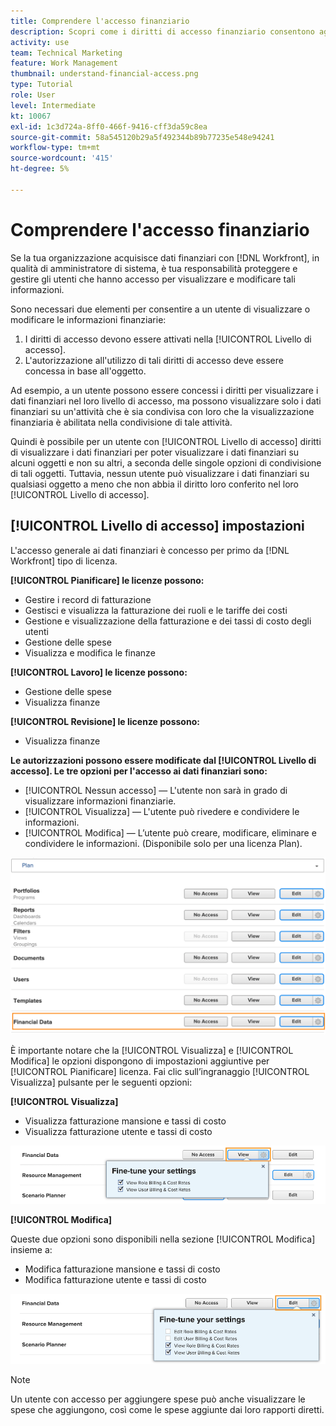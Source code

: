 ```yaml
---
title: Comprendere l'accesso finanziario
description: Scopri come i diritti di accesso finanziario consentono agli amministratori di controllare chi può visualizzare e modificare le informazioni finanziarie tracciate in Workfront.
activity: use
team: Technical Marketing
feature: Work Management
thumbnail: understand-financial-access.png
type: Tutorial
role: User
level: Intermediate
kt: 10067
exl-id: 1c3d724a-8ff0-466f-9416-cff3da59c8ea
source-git-commit: 58a545120b29a5f492344b89b77235e548e94241
workflow-type: tm+mt
source-wordcount: '415'
ht-degree: 5%

---
```


# Comprendere l&#39;accesso finanziario

Se la tua organizzazione acquisisce dati finanziari con [!DNL Workfront], in qualità di amministratore di sistema, è tua responsabilità proteggere e gestire gli utenti che hanno accesso per visualizzare e modificare tali informazioni.

Sono necessari due elementi per consentire a un utente di visualizzare o modificare le informazioni finanziarie:

1. I diritti di accesso devono essere attivati nella [!UICONTROL Livello di accesso].
2. L&#39;autorizzazione all&#39;utilizzo di tali diritti di accesso deve essere concessa in base all&#39;oggetto.

Ad esempio, a un utente possono essere concessi i diritti per visualizzare i dati finanziari nel loro livello di accesso, ma possono visualizzare solo i dati finanziari su un&#39;attività che è sia condivisa con loro che la visualizzazione finanziaria è abilitata nella condivisione di tale attività.

Quindi è possibile per un utente con [!UICONTROL Livello di accesso] diritti di visualizzare i dati finanziari per poter visualizzare i dati finanziari su alcuni oggetti e non su altri, a seconda delle singole opzioni di condivisione di tali oggetti. Tuttavia, nessun utente può visualizzare i dati finanziari su qualsiasi oggetto a meno che non abbia il diritto loro conferito nel loro [!UICONTROL Livello di accesso].

## [!UICONTROL Livello di accesso] impostazioni

L&#39;accesso generale ai dati finanziari è concesso per primo da [!DNL Workfront] tipo di licenza.

**[!UICONTROL Pianificare] le licenze possono:**

* Gestire i record di fatturazione
* Gestisci e visualizza la fatturazione dei ruoli e le tariffe dei costi
* Gestione e visualizzazione della fatturazione e dei tassi di costo degli utenti
* Gestione delle spese
* Visualizza e modifica le finanze

**[!UICONTROL Lavoro] le licenze possono:**

* Gestione delle spese
* Visualizza finanze

**[!UICONTROL Revisione] le licenze possono:**

* Visualizza finanze

**Le autorizzazioni possono essere modificate dal [!UICONTROL Livello di accesso]. Le tre opzioni per l&#39;accesso ai dati finanziari sono:**

* [!UICONTROL Nessun accesso] — L&#39;utente non sarà in grado di visualizzare informazioni finanziarie.
* [!UICONTROL Visualizza] — L&#39;utente può rivedere e condividere le informazioni.
* [!UICONTROL Modifica] — L’utente può creare, modificare, eliminare e condividere le informazioni. (Disponibile solo per una licenza Plan).

![Immagine che mostra le opzioni generali di Financial Data in un livello di accesso](assets/setting-up-finances-8.png)

È importante notare che la [!UICONTROL Visualizza] e [!UICONTROL Modifica] le opzioni dispongono di impostazioni aggiuntive per [!UICONTROL Pianificare] licenza. Fai clic sull’ingranaggio [!UICONTROL Visualizza] pulsante per le seguenti opzioni:

**[!UICONTROL Visualizza]**

* Visualizza fatturazione mansione e tassi di costo
* Visualizza fatturazione utente e tassi di costo

![Immagine che mostra le opzioni di visualizzazione Dati finanziari in un livello di accesso](assets/setting-up-finances-9.png)

**[!UICONTROL Modifica]**

Queste due opzioni sono disponibili nella sezione [!UICONTROL Modifica] insieme a:

* Modifica fatturazione mansione e tassi di costo
* Modifica fatturazione utente e tassi di costo

![Immagine che mostra le opzioni di modifica dei dati finanziari a livello di accesso](assets/setting-up-finances-10.png)

>[!NOTE]
>
>Un utente con accesso per aggiungere spese può anche visualizzare le spese che aggiungono, così come le spese aggiunte dai loro rapporti diretti.
